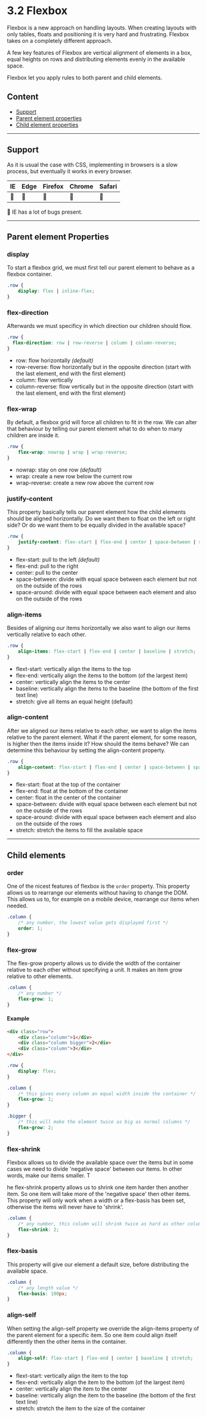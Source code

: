# 3.2 Flexbox

Flexbox is a new approach on handling layouts. When creating layouts with only tables, floats and positioning it is
very hard and frustrating. Flexbox takes on a completely different approach.

A few key features of Flexbox are vertical alignment of elements in a box, equal heights on rows and distributing
elements evenly in the available space.

Flexbox let you apply rules to both parent and child elements.

## Content

- [Support](#support)
- [Parent element properties](#parent-element-properties)
- [Child element properties](#child-element-properties)

---

## Support

As it is usual the case with CSS, implementing in browsers is a slow process, but eventually it works in every browser.

| IE | Edge | Firefox | Chrome | Safari |
| :--- | :--- | :--- | :--- | :--- |
| 🐞 | 🎉 | 🎉 | 🎉 | 🎉 |

🐞 IE has a lot of bugs present.

---

## Parent element Properties

### display

To start a flexbox grid, we must first tell our parent element to behave as a flexbox container.

```css
.row {
	display: flex | inline-flex;
}
```

### flex-direction

Afterwards we must specificy in which direction our children should flow.

```css
.row {
  flex-direction: row | row-reverse | column | column-reverse;
}
```

- row: flow horizontally *(default)*
- row-reverse: flow horizontally but in the opposite direction (start with the last element, end with the first element)
- column: flow vertically
- column-reverse: flow vertically but in the opposite direction (start with the last element, end with the first element)

### flex-wrap

By default, a flexbox grid will force all children to fit in the row. We can alter that behaviour by telling our parent
element what to do when to many children are inside it.

```css
.row {
	flex-wrap: nowrap | wrap | wrap-reverse;
}
```

- nowrap: stay on one row *(default)*
- wrap: create a new row below the current row
- wrap-reverse: create a new row above the current row

### justify-content

This property basically tells our parent element how the child elements should be aligned horizontally. Do we want them
to float on the left or right side? Or do we want them to be equally divided in the available space?

```css
.row {
	justify-content: flex-start | flex-end | center | space-between | space-around;
}
```

- flex-start: pull to the left *(default)*
- flex-end: pull to the right
- center: pull to the center
- space-between: divide with equal space between each element but not on the outside of the rows
- space-around: divide with equal space between each element and also on the outside of the rows

### align-items

Besides of aligning our items horizontally we also want to align our items vertically relative to each other.

```css
.row {
	align-items: flex-start | flex-end | center | baseline | stretch;
}
```

- flext-start: vertically align the items to the top
- flex-end: vertically align the items to the bottom (of the largest item)
- center: vertically align the items to the center
- baseline: vertically align the items to the baseline (the bottom of the first text line)
- stretch: give all items an equal height (default)

### align-content

After we aligned our items relative to each other, we want to align the items relative to the parent element. What if
the parent element, for some reason, is higher then the items inside it? How should the items behave? We can determine
this behaviour by setting the align-content property.

```css
.row {
	align-content: flex-start | flex-end | center | space-between | space-around | stretch;
}
```

- flex-start: float at the top of the container
- flex-end: float at the bottom of the container
- center: float in the center of the container
- space-between: divide with equal space between each element but not on the outside of the rows
- space-around: divide with equal space between each element and also on the outside of the rows
- stretch: stretch the items to fill the available space

---

## Child elements

### order

One of the nicest features of flexbox is the `order` property. This property allows us to rearrange our elements without
having to change the DOM. This allows us to, for example on a mobile device, rearrange our items when needed.

```css
.column {
	/* any number, the lowest value gets displayed first */
	order: 1;
}
```

### flex-grow

The flex-grow property allows us to divide the width of the container relative to each other without specifying a unit.
It makes an item grow relative to other elements.

```css
.column {
	/* any number */
	flex-grow: 1;
}
```

#### Example

```html
<div class="row">
	<div class="column">1</div>
	<div class="column bigger">2</div>
	<div class="column">3</div>
</div>
```

```css
.row {
	display: flex;
}

.column {
	/* this gives every column an equal width inside the container */
	flex-grow: 1;
}

.bigger {
	/* this will make the element twice as big as normal columns */
	flex-grow: 2;
}
```

### flex-shrink

Flexbox allows us to divide the available space over the items but in some cases we need to divide 'negative space'
between our items. In other words, make our items smaller. T

he flex-shrink property allows us to shrink one item harder then another item. So one item will take more of the
'negative space' then other items. This property will only work when a width or a flex-basis has been set, otherwise the
items will never have to 'shrink'.

```css
.column {
	/* any number, this column will shrink twice as hard as other columns */
	flex-shrink: 2;
}
```

### flex-basis

This property will give our element a default size, before distributing the available space.

```css
.column {
	/* any length value */
	flex-basis: 100px;
}
```

### align-self

When setting the align-self property we override the align-items property of the parent element for a specific item.
So one item could align itself differently then the other items in the container.

```css
.column {
	align-self: flex-start | flex-end | center | baseline | stretch;
}
```

- flext-start: vertically align the item to the top
- flex-end: vertically align the item to the bottom (of the largest item)
- center: vertically align the item to the center
- baseline: vertically align the item to the baseline (the bottom of the first text line)
- stretch: stretch the item to the size of the container

